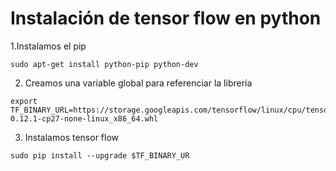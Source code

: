 # Instalación de tensor flow en python
1.Instalamos el pip
```
sudo apt-get install python-pip python-dev
```
2. Creamos una variable global para referenciar la librería
```
export TF_BINARY_URL=https://storage.googleapis.com/tensorflow/linux/cpu/tensorflow-0.12.1-cp27-none-linux_x86_64.whl
```

3. Instalamos tensor flow
```
sudo pip install --upgrade $TF_BINARY_UR
```

